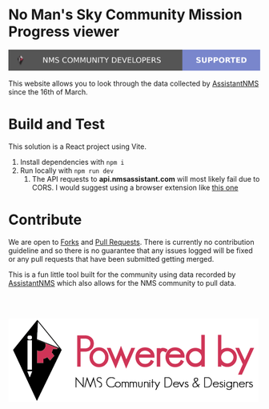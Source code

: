 # No Man's Sky Community Mission Progress viewer

[![Supported by the No Man's Sky Community Developers & Designers](https://raw.githubusercontent.com/NMSCD/About/master/badge/purple-ftb.svg)][nmscd]

This website allows you to look through the data collected by [AssistantNMS][assistantnmsWebsite] since the 16th of March.

# Build and Test
This solution is a React project using Vite. 
1. Install dependencies with `npm i`
2. Run locally with `npm run dev`
   1. The API requests to **api.nmsassistant.com** will most likely fail due to CORS. I would suggest using a browser extension like [this one](https://chrome.google.com/webstore/detail/allow-cors-access-control/lhobafahddgcelffkeicbaginigeejlf)

# Contribute
We are open to [Forks](https://github.com/NMSCD/CommunityMission-Progress-Viewer/fork) and [Pull Requests](https://github.com/NMSCD/CommunityMission-Progress-Viewer/pulls). There is currently no contribution guideline and so there is no guarantee that any issues logged will be fixed or any pull requests that have been submitted getting merged. 

This is a fun little tool built for the community using data recorded by [AssistantNMS][assistantnmsWebsite] which also allows for the NMS community to pull data.


<br />
<br />

![NMSCD-Banner](https://github.com/NMSCD/About/raw/master/banner/current-small.png)



<!-- Links used in the page -->
[nmscd]: https://github.com/NMSCD?ref=communityMissionProgressViewer
[assistantnmsWebsite]: https://nmsassistant.com?ref=communityMissionProgressViewer